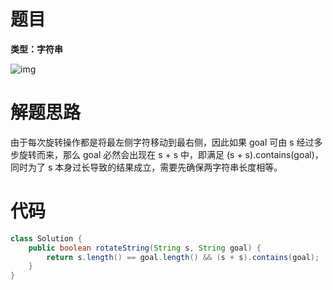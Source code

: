 # 题目

**类型：字符串**



![img](https://cdn.nlark.com/yuque/0/2022/png/2941598/1649340423621-9e140910-d52a-4de0-b088-e5ba36acf47a.png)

# 解题思路

由于每次旋转操作都是将最左侧字符移动到最右侧，因此如果 goal 可由 s 经过多步旋转而来，那么 goal 必然会出现在 s + s 中，即满足 (s + s).contains(goal)，同时为了 s 本身过长导致的结果成立，需要先确保两字符串长度相等。



# 代码

```java
class Solution {
    public boolean rotateString(String s, String goal) {
        return s.length() == goal.length() && (s + s).contains(goal);
    } 
}
```